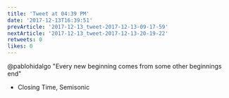 ```yaml
---
title: 'Tweet at 04:39 PM'
date: '2017-12-13T16:39:51'
prevArticle: '2017-12-13_tweet-2017-12-13-09-17-59'
nextArticle: '2017-12-13_tweet-2017-12-13-20-19-22'
retweets: 0
likes: 0
---
```

@pablohidalgo "Every new beginning comes from some other beginnings end"
- Closing Time, Semisonic